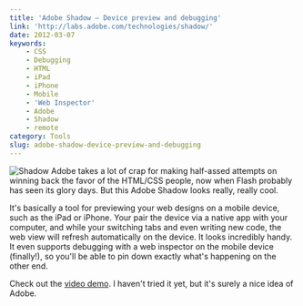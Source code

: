 ```yaml
---
title: 'Adobe Shadow – Device preview and debugging'
link: 'http://labs.adobe.com/technologies/shadow/'
date: 2012-03-07
keywords:
    - CSS
    - Debugging
    - HTML
    - iPad
    - iPhone
    - Mobile
    - 'Web Inspector'
    - Adobe
    - Shadow
    - remote
category: Tools
slug: adobe-shadow-device-preview-and-debugging
---
```


![Shadow](http://labs.adobe.com/technologies/shadow/images/shadow_128x128.gif) Adobe takes a lot of
crap for making half-assed attempts on winning back the favor of the HTML/CSS people, now when Flash
probably has seen its glory days. But this Adobe Shadow looks really, really cool.

It's basically a tool for previewing your web designs on a mobile device, such as the iPad or
iPhone. Your pair the device via a native app with your computer, and while your switching tabs and
even writing new code, the web view will refresh automatically on the device. It looks incredibly
handy. It even supports debugging with a web inspector on the mobile device (finally!), so you'll be
able to pin down exactly what's happening on the other end.

Check out the [video demo](http://tv.adobe.com/watch/adobe-technology-sneaks-2012/adobe-shadow). I
haven't tried it yet, but it's surely a nice idea of Adobe.
